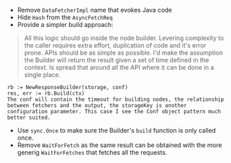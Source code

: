 - Remove `DataFetcherImpl` name that evokes Java code
- Hide `Hash` from the `AsyncFetchReq`
- Provide a simpler build approach:

> All this logic should go inside the node builder. Levering complexity to the caller requires extra effort, duplication of code and it's error prone. APIs should be as simple as possible.
> I'd make the assumption the Builder will return the result given a set of time defined in the context.
> Is spread that around all the API where it can be done in a single place.

```
rb := NewResponseBuilder(storage, conf)
res, err := rb.Build(ctx)
The conf will contain the timeout for building nodes, the relationship between fetchers and the output, the storageKey is another configuration parameter. This case I see the Conf object pattern much better suited.
```

- Use `sync.Once` to make sure the Builder's `build` function is only called once.
- Remove `WaitForFetch` as the same result can be obtained with the more generig `WaitForFetches` that fetches all the requests.
